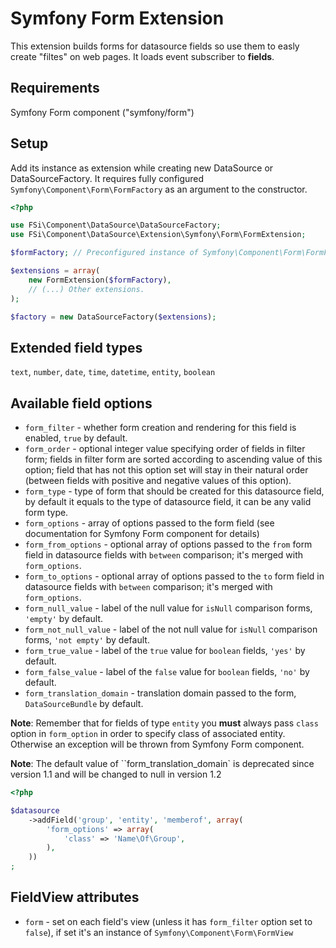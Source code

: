 # Symfony Form Extension #

This extension builds forms for datasource fields so use them to easly create "filtes" on web pages.
It loads event subscriber to **fields**.

## Requirements ##

Symfony Form component ("symfony/form")

## Setup ##

Add its instance as extension while creating new DataSource or DataSourceFactory. It requires fully configured
``Symfony\Component\Form\FormFactory`` as an argument to the constructor.

``` php
<?php

use FSi\Component\DataSource\DataSourceFactory;
use FSi\Component\DataSource\Extension\Symfony\Form\FormExtension;

$formFactory; // Preconfigured instance of Symfony\Component\Form\FormFactory

$extensions = array(
    new FormExtension($formFactory),
    // (...) Other extensions.
);

$factory = new DataSourceFactory($extensions);

```

## Extended field types ##

``text``, ``number``, ``date``, ``time``, ``datetime``, ``entity``, ``boolean``

## Available field options ##

* ``form_filter`` - whether form creation and rendering for this field is enabled, ``true`` by default.
* ``form_order`` - optional integer value specifying order of fields in filter form; fields in filter form are sorted according
  to ascending value of this option; field that has not this option set will stay in their natural order (between fields with
  positive and negative values of this option).
* ``form_type`` - type of form that should be created for this datasource field, by default it equals to the type of datasource
  field, it can be any valid form type.
* ``form_options`` - array of options passed to the form field (see documentation for Symfony Form component for details)
* ``form_from_options`` - optional array of options passed to the ``from`` form field in datasource fields with ``between``
  comparison; it's merged with ``form_options``.
* ``form_to_options`` - optional array of options passed to the ``to`` form field in datasource fields with ``between``
  comparison; it's merged with ``form_options``.
* ``form_null_value`` - label of the null value for ``isNull`` comparison forms, ``'empty'`` by default.
* ``form_not_null_value`` - label of the not null value for ``isNull`` comparison forms, ``'not empty'`` by default.
* ``form_true_value`` - label of the ``true`` value for ``boolean`` fields, ``'yes'`` by default.
* ``form_false_value`` - label of the ``false`` value for ``boolean`` fields, ``'no'`` by default.
* ``form_translation_domain`` - translation domain passed to the form, ``DataSourceBundle`` by default.

**Note**: Remember that for fields of type ``entity`` you **must** always pass ``class`` option in ``form_option`` in order to
specify class of associated entity. Otherwise an exception will be thrown from Symfony Form component.

**Note**: The default value of ``form_translation_domain` is deprecated since version 1.1 and will be changed to null in
version 1.2

``` php
<?php

$datasource
    ->addField('group', 'entity', 'memberof', array(
        'form_options' => array(
            'class' => 'Name\Of\Group',
        ),
    ))
;

```
 
## FieldView attributes ##

* ``form`` - set on each field's view (unless it has ``form_filter`` option set to ``false``), if set it's an instance of
  ``Symfony\Component\Form\FormView``
